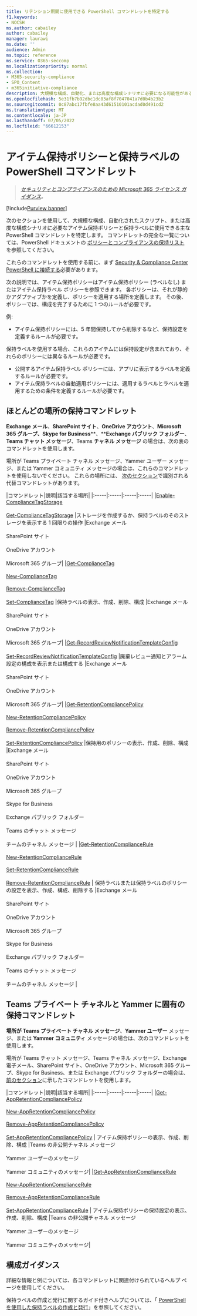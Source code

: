 ```yaml
---
title: リテンション期間に使用できる PowerShell コマンドレットを特定する
f1.keywords:
- NOCSH
ms.author: cabailey
author: cabailey
manager: laurawi
ms.date: ''
audience: Admin
ms.topic: reference
ms.service: O365-seccomp
ms.localizationpriority: normal
ms.collection:
- M365-security-compliance
- SPO_Content
- m365initiative-compliance
description: 大規模な構成、自動化、または高度な構成シナリオに必要になる可能性があるリテンション期間用の PowerShell コマンドレットを特定します。
ms.openlocfilehash: 5e31fb7b92dbc1dc83af8f7047041a7d0b4b23b2
ms.sourcegitcommit: 0c87abc17fbfe8aa43d61510101acdad0d491cd2
ms.translationtype: MT
ms.contentlocale: ja-JP
ms.lasthandoff: 07/05/2022
ms.locfileid: "66612153"
---
```

# <a name="powershell-cmdlets-for-retention-policies-and-retention-labels"></a>アイテム保持ポリシーと保持ラベルの PowerShell コマンドレット

>*[セキュリティとコンプライアンスのための Microsoft 365 ライセンス ガイダンス](/office365/servicedescriptions/microsoft-365-service-descriptions/microsoft-365-tenantlevel-services-licensing-guidance/microsoft-365-security-compliance-licensing-guidance)。*

[!include[Purview banner](../includes/purview-rebrand-banner.md)]

次のセクションを使用して、大規模な構成、自動化されたスクリプト、または高度な構成シナリオに必要なアイテム保持ポリシーと保持ラベルに使用できる主な PowerShell コマンドレットを特定します。 コマンドレットの完全な一覧については、PowerShell ドキュメントの [ポリシーとコンプライアンスの保持リスト](/powershell/module/exchange#policy-and-compliance-retention) を参照してください。

これらのコマンドレットを使用する前に、まず [Security & Compliance Center PowerShell に接続する](/powershell/exchange/connect-to-scc-powershell)必要があります。

次の説明では、アイテム保持ポリシーはアイテム保持ポリシー (ラベルなし) またはアイテム保持ラベル ポリシーを参照できます。 各ポリシーは、それが静的かアダプティブかを定義し、ポリシーを適用する場所を定義します。 その後、ポリシーでは、構成を完了するために 1 つのルールが必要です。

例:
- アイテム保持ポリシーには、5 年間保持してから削除するなど、保持設定を定義するルールが必要です。

保持ラベルを使用する場合、これらのアイテムには保持設定が含まれており、それらのポリシーには異なるルールが必要です。
- 公開するアイテム保持ラベル ポリシーには、アプリに表示するラベルを定義するルールが必要です。
- アイテム保持ラベルの自動適用ポリシーには、適用するラベルとラベルを適用するための条件を定義するルールが必要です。

## <a name="retention-cmdlets-for-most-locations"></a>ほとんどの場所の保持コマンドレット

**Exchange メール**、**SharePoint サイト**、**OneDrive アカウント**、**Microsoft 365 グループ、Skype for Business****、****Exchange パブリック フォルダー**、**Teams チャット メッセージ**、Teams **チャネル メッセージ** の場合は、次の表のコマンドレットを使用します。

場所が Teams プライベート チャネル メッセージ、Yammer ユーザー メッセージ、または Yammer コミュニティ メッセージの場合は、これらのコマンドレットを使用しないでください。 これらの場所には、 [次のセクション](#retention-cmdlets-specific-to-teams-private-channels-and-yammer)で識別される代替コマンドレットがあります。

|コマンドレット|説明|該当する場所|
|:-----|:-----|:-----|:-----|
|[Enable-ComplianceTagStorage](/powershell/module/exchange/enable-compliancetagstorage) <br /><br /> [Get-ComplianceTagStorage](/powershell/module/exchange/enable-compliancetagstorage) |ストレージを作成するか、保持ラベルのそのストレージを表示する 1 回限りの操作 |Exchange メール <br /><br />SharePoint サイト <br /><br /> OneDrive アカウント <br /><br /> Microsoft 365 グループ|
|[Get-ComplianceTag](/powershell/module/exchange/get-compliancetag)<br /><br> [New-ComplianceTag](/powershell/module/exchange/new-compliancetag) <br /><br> [Remove-ComplianceTag](/powershell/module/exchange/remove-compliancetag) <br /><br> [Set-ComplianceTag](/powershell/module/exchange/set-compliancetag) |保持ラベルの表示、作成、削除、構成 |Exchange メール <br /><br /> SharePoint サイト <br /><br /> OneDrive アカウント<br /><br /> Microsoft 365 グループ|
|[Get-RecordReviewNotificationTemplateConfig](/powershell/module/exchange/get-recordreviewnotificationtemplateconfig) <br /><br /> [Set-RecordReviewNotificationTemplateConfig](/powershell/module/exchange/remove-retentioncompliancepolicy)  |廃棄レビュー通知とアラーム設定の構成を表示または構成する |Exchange メール <br /><br /> SharePoint サイト <br /><br /> OneDrive アカウント <br /><br /> Microsoft 365 グループ|
|[Get-RetentionCompliancePolicy](/powershell/module/exchange/get-retentioncompliancepolicy) <br /><br /> [New-RetentionCompliancePolicy](/powershell/module/exchange/new-retentioncompliancepolicy) <br /><br /> [Remove-RetentionCompliancePolicy](/powershell/module/exchange/remove-retentioncompliancepolicy) <br /><br /> [Set-RetentionCompliancePolicy](/powershell/module/exchange/set-retentioncompliancepolicy) |保持用のポリシーの表示、作成、削除、構成 |Exchange メール <br /><br /> SharePoint サイト <br /><br /> OneDrive アカウント<br /><br /> Microsoft 365 グループ <br /><br /> Skype for Business <br /><br /> Exchange パブリック フォルダー <br /><br /> Teams のチャット メッセージ <br /><br /> チームのチャネル メッセージ |
|[Get-RetentionComplianceRule](/powershell/module/exchange/get-retentioncompliancepolicy) <br /><br /> [New-RetentionComplianceRule](/powershell/module/exchange/get-retentioncompliancepolicy) <br /><br /> [Set-RetentionComplianceRule](/powershell/module/exchange/set-retentioncompliancerule) <br /><br /> [Remove-RetentionComplianceRule](/powershell/module/exchange/remove-retentioncompliancerule)  | 保持ラベルまたは保持ラベルのポリシーの設定を表示、作成、構成、削除する |Exchange メール <br /><br /> SharePoint サイト <br /><br /> OneDrive アカウント <br /><br /> Microsoft 365 グループ <br /><br /> Skype for Business <br /><br /> Exchange パブリック フォルダー <br /><br /> Teams のチャット メッセージ <br /><br /> チームのチャネル メッセージ |

## <a name="retention-cmdlets-specific-to-teams-private-channels-and-yammer"></a>Teams プライベート チャネルと Yammer に固有の保持コマンドレット

**場所が Teams プライベート チャネル メッセージ**、**Yammer ユーザー** メッセージ、または **Yammer コミュニティ** メッセージの場合は、次のコマンドレットを使用します。

場所が Teams チャット メッセージ、Teams チャネル メッセージ、Exchange 電子メール、SharePoint サイト、OneDrive アカウント、Microsoft 365 グループ、Skype for Business、または Exchange パブリック フォルダーの場合は、[前のセクション](#retention-cmdlets-for-most-locations)に示したコマンドレットを使用します。

|コマンドレット|説明|該当する場所|
|:-----|:-----|:-----|:-----|
|[Get-AppRetentionCompliancePolicy](/powershell/module/exchange/get-appretentioncompliancepolicy) <br /><br> [New-AppRetentionCompliancePolicy](/powershell/module/exchange/new-appretentioncompliancepolicy) <br /><br> [Remove-AppRetentionCompliancePolicy](/powershell/module/exchange/remove-appretentioncompliancepolicy) <br /><br> [Set-AppRetentionCompliancePolicy](/powershell/module/exchange/remove-appretentioncompliancepolicy) | アイテム保持ポリシーの表示、作成、削除、構成 |Teams の非公開チャネル メッセージ <br /><br /> Yammer ユーザーのメッセージ <br /><br /> Yammer コミュニティのメッセージ|
|[Get-AppRetentionComplianceRule](/powershell/module/exchange/get-appretentioncompliancerule) <br /><br /> [New-AppRetentionComplianceRule](/powershell/module/exchange/new-appretentioncompliancerule) <br /><br /> [Remove-AppRetentionComplianceRule](/powershell/module/exchange/remove-appretentioncompliancerule) <br /><br /> [Set-AppRetentionComplianceRule](/powershell/module/exchange/remove-appretentioncompliancerule) | アイテム保持ポリシーの保持設定の表示、作成、削除、構成 |Teams の非公開チャネル メッセージ <br /><br /> Yammer ユーザーのメッセージ <br /><br /> Yammer コミュニティのメッセージ|

## <a name="configuration-guidance"></a>構成ガイダンス

詳細な情報と例については、各コマンドレットに関連付けられているヘルプ ページを使用してください。

保持ラベルの作成と発行に関するガイド付きヘルプについては、「 [PowerShell を使用した保持ラベルの作成と発行](bulk-create-publish-labels-using-powershell.md)」を参照してください。
